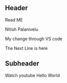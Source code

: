 ## Header

Read ME

Nitish Palanivelu

My change through VS code

The Next Line is here

## Subheader

Watch youtube
Hello World
